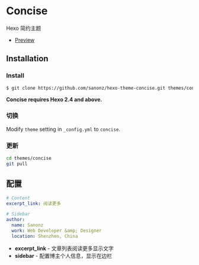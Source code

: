 # Concise

Hexo 简约主题

- [Preview](https://sanonz.github.io/)

## Installation

### Install

``` bash
$ git clone https://github.com/sanonz/hexo-theme-concise.git themes/concise
```

**Concise requires Hexo 2.4 and above.**

### 切换

Modify `theme` setting in `_config.yml` to `concise`.

### 更新

``` bash
cd themes/concise
git pull
```

## 配置

``` yml
# Content
excerpt_link: 阅读更多

# Sidebar
author:
  name: Sanonz
  work: Web Developer &amp; Designer
  location: Shenzhen, China
```

- **excerpt_link** - 文章列表阅读更多显示文字
- **sidebar** - 配置博主个人信息，显示在边栏
